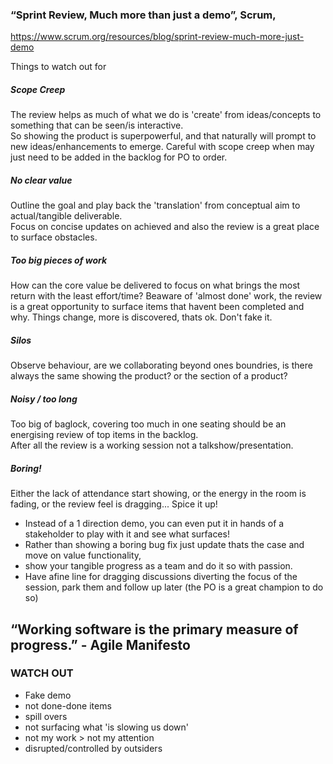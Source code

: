 
### “Sprint Review, Much more than just a demo”, Scrum,  
https://www.scrum.org/resources/blog/sprint-review-much-more-just-demo

Things to watch out for

##### Scope Creep
The review helps as much of what we do is 'create' from ideas/concepts to something that can be seen/is interactive. <br/>
So showing the product is superpowerful, and that naturally will prompt to new ideas/enhancements to emerge. Careful with scope creep when may just need to be added in the backlog for PO to order.

##### No clear value
Outline the goal and play back the 'translation' from conceptual aim to actual/tangible deliverable.<br/>
Focus on concise updates on achieved and also the review is a great place to surface obstacles.

##### Too big pieces of work
How can the core value be delivered to focus on what brings the most return with the least effort/time?
Beaware of 'almost done' work, the review is a great opportunity to surface items that havent been completed and why. Things change, more is discovered, thats ok. Don't fake it.

##### Silos
Observe behaviour, are we collaborating beyond ones boundries, is there always the same showing the product? or the section of a product?

##### Noisy / too long
Too big of baglock, covering too much in one seating should be an energising review of top items in the backlog. <br/>
After all the review is a working session not a talkshow/presentation. 

##### Boring!
Either the lack of attendance start showing, or the energy in the room is fading, or the review feel is dragging... Spice it up! 
* Instead of a 1 direction demo, you can even put it in hands of a stakeholder to play with it and see what surfaces! 
* Rather than showing a boring bug fix just update thats the case and move on value functionality, 
* show your tangible progress as a team and do it so with passion. 
* Have afine line for dragging discussions diverting the focus of the session, park them and follow up later (the PO is a great champion to do so)

## “Working software is the primary measure of progress.” - Agile Manifesto

### WATCH OUT
* Fake demo
* not done-done items
* spill overs
* not surfacing what 'is slowing us down'
* not my work > not my attention
* disrupted/controlled by outsiders

